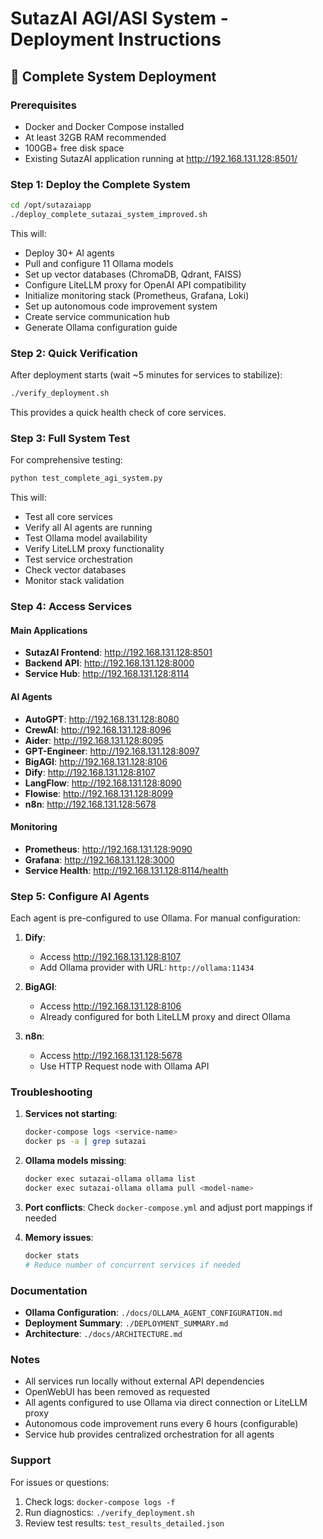 # SutazAI AGI/ASI System - Deployment Instructions

## 🚀 Complete System Deployment

### Prerequisites
- Docker and Docker Compose installed
- At least 32GB RAM recommended
- 100GB+ free disk space
- Existing SutazAI application running at http://192.168.131.128:8501/

### Step 1: Deploy the Complete System

```bash
cd /opt/sutazaiapp
./deploy_complete_sutazai_system_improved.sh
```

This will:
- Deploy 30+ AI agents
- Pull and configure 11 Ollama models
- Set up vector databases (ChromaDB, Qdrant, FAISS)
- Configure LiteLLM proxy for OpenAI API compatibility
- Initialize monitoring stack (Prometheus, Grafana, Loki)
- Set up autonomous code improvement system
- Create service communication hub
- Generate Ollama configuration guide

### Step 2: Quick Verification

After deployment starts (wait ~5 minutes for services to stabilize):

```bash
./verify_deployment.sh
```

This provides a quick health check of core services.

### Step 3: Full System Test

For comprehensive testing:

```bash
python test_complete_agi_system.py
```

This will:
- Test all core services
- Verify all AI agents are running
- Test Ollama model availability
- Verify LiteLLM proxy functionality
- Test service orchestration
- Check vector databases
- Monitor stack validation

### Step 4: Access Services

#### Main Applications
- **SutazAI Frontend**: http://192.168.131.128:8501
- **Backend API**: http://192.168.131.128:8000
- **Service Hub**: http://192.168.131.128:8114

#### AI Agents
- **AutoGPT**: http://192.168.131.128:8080
- **CrewAI**: http://192.168.131.128:8096
- **Aider**: http://192.168.131.128:8095
- **GPT-Engineer**: http://192.168.131.128:8097
- **BigAGI**: http://192.168.131.128:8106
- **Dify**: http://192.168.131.128:8107
- **LangFlow**: http://192.168.131.128:8090
- **Flowise**: http://192.168.131.128:8099
- **n8n**: http://192.168.131.128:5678

#### Monitoring
- **Prometheus**: http://192.168.131.128:9090
- **Grafana**: http://192.168.131.128:3000
- **Service Health**: http://192.168.131.128:8114/health

### Step 5: Configure AI Agents

Each agent is pre-configured to use Ollama. For manual configuration:

1. **Dify**: 
   - Access http://192.168.131.128:8107
   - Add Ollama provider with URL: `http://ollama:11434`

2. **BigAGI**:
   - Access http://192.168.131.128:8106
   - Already configured for both LiteLLM proxy and direct Ollama

3. **n8n**:
   - Access http://192.168.131.128:5678
   - Use HTTP Request node with Ollama API

### Troubleshooting

1. **Services not starting**:
   ```bash
   docker-compose logs <service-name>
   docker ps -a | grep sutazai
   ```

2. **Ollama models missing**:
   ```bash
   docker exec sutazai-ollama ollama list
   docker exec sutazai-ollama ollama pull <model-name>
   ```

3. **Port conflicts**:
   Check `docker-compose.yml` and adjust port mappings if needed

4. **Memory issues**:
   ```bash
   docker stats
   # Reduce number of concurrent services if needed
   ```

### Documentation

- **Ollama Configuration**: `./docs/OLLAMA_AGENT_CONFIGURATION.md`
- **Deployment Summary**: `./DEPLOYMENT_SUMMARY.md`
- **Architecture**: `./docs/ARCHITECTURE.md`

### Notes

- All services run locally without external API dependencies
- OpenWebUI has been removed as requested
- All agents configured to use Ollama via direct connection or LiteLLM proxy
- Autonomous code improvement runs every 6 hours (configurable)
- Service hub provides centralized orchestration for all agents

### Support

For issues or questions:
1. Check logs: `docker-compose logs -f`
2. Run diagnostics: `./verify_deployment.sh`
3. Review test results: `test_results_detailed.json`